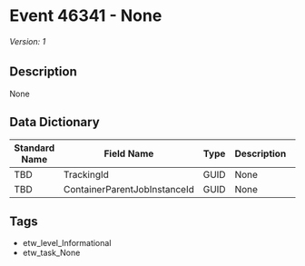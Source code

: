 # Event 46341 - None
###### Version: 1

## Description
None

## Data Dictionary
|Standard Name|Field Name|Type|Description|Sample Value|
|---|---|---|---|---|
|TBD|TrackingId|GUID|None|`None`|
|TBD|ContainerParentJobInstanceId|GUID|None|`None`|

## Tags
* etw_level_Informational
* etw_task_None